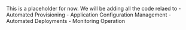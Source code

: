 This is a placeholder for now. We will be adding all the code relaed to
	- Automated Provisioning
	- Application Configuration Management
	- Automated Deployments
	- Monitoring Operation
